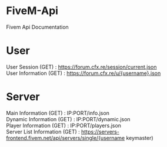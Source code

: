 # FiveM-Api
Fivem Api Documentation

# User
User Session (GET) : https://forum.cfx.re/session/current.json </br>
User Information (GET) : https://forum.cfx.re/u/{username}.json

# Server
Main Information (GET) : IP:PORT/info.json </br>
Dynamic Information (GET) : IP:PORT/dynamic.json </br>
Player Information (GET) : IP:PORT/players.json </br>
Server List Information (GET) : https://servers-frontend.fivem.net/api/servers/single/{username keymaster)
